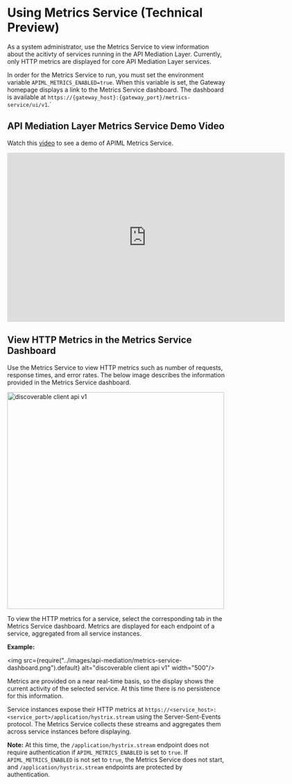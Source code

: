 # Using Metrics Service (Technical Preview)

As a system administrator, use the Metrics Service to view information about the acitivty of services running in the API Mediation Layer.
Currently, only HTTP metrics are displayed for core API Mediation Layer services.

In order for the Metrics Service to run, you must set the environment variable `APIML_METRICS_ENABLED=true`. When this variable is set, the Gateway homepage displays a link to the Metrics Service dashboard. The dashboard is available at `https://{gateway_host}:{gateway_port}/metrics-service/ui/v1`.`

## API Mediation Layer Metrics Service Demo Video

Watch this [video](https://youtu.be/KkuE6xADxPk) to see a demo of APIML Metrics Service.

<iframe class="embed-responsive-item" id="youtubeplayer" title="APIML metrics service demo" type="text/html" width="640" height="390" src="https://www.youtube.com/embed/KkuE6xADxPk" frameborder="0" webkitallowfullscreen mozallowfullscreen allowfullscreen> </iframe>

## View HTTP Metrics in the Metrics Service Dashboard

Use the Metrics Service to view HTTP metrics such as number of requests, response times, and error rates. The below image describes the information provided in the Metrics Service dashboard.

<img src="https://raw.githubusercontent.com/wiki/Netflix/Hystrix/images/dashboard-annoted-circuit-640.png" alt="discoverable client api v1" width="500"/>

To view the HTTP metrics for a service, select the corresponding tab in the Metrics Service dashboard. Metrics are displayed for each endpoint of a service, aggregated from all service instances.

**Example:**

<img src={require("../images/api-mediation/metrics-service-dashboard.png").default} alt="discoverable client api v1" width="500"/>

Metrics are provided on a near real-time basis, so the display shows the current activity of the selected service. At this time there is no persistence for this information.

Service instances expose their HTTP metrics at `https://<service_host>:<service_port>/application/hystrix.stream` using the Server-Sent-Events protocol. The Metrics Service collects these streams and aggregates them across service instances before displaying.

**Note:** At this time, the `/application/hystrix.stream` endpoint does not require authentication if `APIML_METRICS_ENABLED` is set to `true`. If `APIML_METRICS_ENABLED` is not set to `true`, the Metrics Service does not start, and `/application/hystrix.stream` endpoints are protected by authentication.
